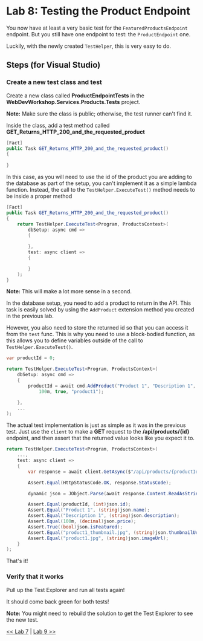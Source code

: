 # Lab 8: Testing the Product Endpoint

You now have at least a very basic test for the `FeaturedProductsEndpoint` endpoint. But you still have one endpoint to test: the `ProductEndpoint` one.

Luckily, with the newly created `TestHelper`, this is very easy to do.

## Steps (for Visual Studio)

### Create a new test class and test

Create a new class called __ProductEndpointTests__ in the __WebDevWorkshop.Services.Products.Tests__ project.

__Note:__ Make sure the class is public; otherwise, the test runner can't find it.

Inside the class, add a test method called __GET_Returns_HTTP_200_and_the_requested_product__

```csharp
[Fact]
public Task GET_Returns_HTTP_200_and_the_requested_product()
{
    
}
```

In this case, as you will need to use the id of the product you are adding to the database as part of the setup, you can't implement it as a simple lambda function. Instead, the call to the `TestHelper.ExecuteTest()` method needs to be inside a proper method

```csharp
[Fact]
public Task GET_Returns_HTTP_200_and_the_requested_product()
{
    return TestHelper.ExecuteTest<Program, ProductsContext>(
        dbSetup: async cmd =>
        {
            
        },
        test: async client =>
        {

        }
    );
}
```

__Note:__ This will make a lot more sense in a second.

In the database setup, you need to add a product to return in the API. This task is easily solved by using the `AddProduct` extension method you created in the previous lab.

However, you also need to store the returned id so that you can access it from the `test` func. This is why you need to use a block-bodied function, as this allows you to define variables outside of the call to `TestHelper.ExecuteTest()`.

```csharp
var productId = 0;

return TestHelper.ExecuteTest<Program, ProductsContext>(
    dbSetup: async cmd =>
    {
        productId = await cmd.AddProduct("Product 1", "Description 1", 
            100m, true, "product1");

    },
    ...
);
```

The actual test implementation is just as simple as it was in the previous test. Just use the `client` to make a __GET__ request to the __/api/products/{id}__ endpoint, and then assert that the returned value looks like you expect it to.

```csharp
return TestHelper.ExecuteTest<Program, ProductsContext>(
    ...,
    test: async client =>
    {
        var response = await client.GetAsync($"/api/products/{productId}");

        Assert.Equal(HttpStatusCode.OK, response.StatusCode);

        dynamic json = JObject.Parse(await response.Content.ReadAsStringAsync());

        Assert.Equal(productId, (int)json.id);
        Assert.Equal("Product 1", (string)json.name);
        Assert.Equal("Description 1", (string)json.description);
        Assert.Equal(100m, (decimal)json.price);
        Assert.True((bool)json.isFeatured);
        Assert.Equal("product1_thumbnail.jpg", (string)json.thumbnailUrl);
        Assert.Equal("product1.jpg", (string)json.imageUrl);
    }
);
```

That's it!

### Verify that it works

Pull up the Test Explorer and run all tests again!

It should come back green for both tests!

__Note:__ You might need to rebuild the solution to get the Test Explorer to see the new test.

[<< Lab 7](../lab7/lab7.md) | [Lab 9 >>](../lab9/lab9.md)